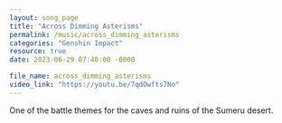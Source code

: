 ```yaml
---
layout: song_page
title: "Across Dimming Asterisms"
permalink: /music/across_dimming_asterisms
categories: "Genshin Impact"
resource: true
date: 2023-06-29 07:40:00 -0000

file_name: across_dimming_asterisms
video_link: "https://youtu.be/7qdOwfts7No"
---
```


One of the battle themes for the caves and ruins of the Sumeru desert.